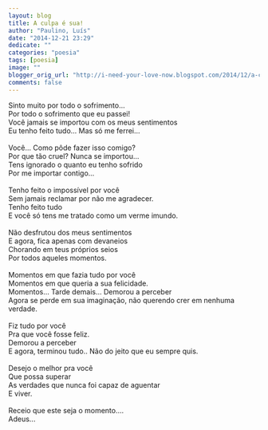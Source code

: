 ```yaml
---
layout: blog
title: A culpa é sua!
author: "Paulino, Luís"
date: "2014-12-21 23:29"
dedicate: ""
categories: "poesia"
tags: [poesia]
image: ""
blogger_orig_url: "http://i-need-your-love-now.blogspot.com/2014/12/a-culpa-e-sua.html"
comments: false
---
```


Sinto muito por todo o sofrimento...\
Por todo o sofrimento que eu passei!\
Você jamais se importou com os meus sentimentos\
Eu tenho feito tudo... Mas só me ferrei...\
\
Você... Como pôde fazer isso comigo?\
Por que tão cruel? Nunca se importou...\
Tens ignorado o quanto eu tenho sofrido\
Por me importar contigo...\
\
Tenho feito o impossível por você\
Sem jamais reclamar por não me agradecer.\
Tenho feito tudo\
E você só tens me tratado como um verme imundo.\
\
Não desfrutou dos meus sentimentos\
E agora, fica apenas com devaneios\
Chorando em teus próprios seios\
Por todos aqueles momentos.\
\
Momentos em que fazia tudo por você\
Momentos em que queria a sua felicidade.\
Momentos... Tarde demais... Demorou a perceber\
Agora se perde em sua imaginação, não querendo crer em nenhuma verdade.\
\
Fiz tudo por você\
Pra que você fosse feliz.\
Demorou a perceber\
E agora, terminou tudo.. Não do jeito que eu sempre quis.\
\
Desejo o melhor pra você\
Que possa superar\
As verdades que nunca foi capaz de aguentar\
E viver.\
\
Receio que este seja o momento....\
Adeus...
